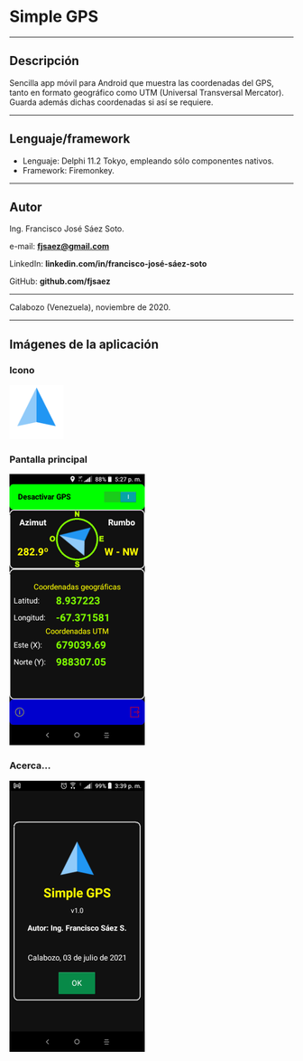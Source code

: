 # Simple GPS

---

## Descripción

Sencilla app móvil para Android que muestra las coordenadas del GPS, tanto en formato geográfico como UTM (Universal Transversal Mercator). Guarda además dichas coordenadas si así se requiere.


---

## Lenguaje/framework

* Lenguaje: Delphi 11.2 Tokyo, empleando sólo componentes nativos. 
* Framework: Firemonkey. 

---

## Autor

Ing. Francisco José Sáez Soto.

e-mail: **fjsaez@gmail.com**

LinkedIn: **linkedin.com/in/francisco-josé-sáez-soto**

GitHub: **github.com/fjsaez**

---

Calabozo (Venezuela), noviembre de 2020.

---

## Imágenes de la aplicación

### Icono

![Calculadora de Resistencias](Imagen/GPS_96px_pant.png)

### Pantalla principal

![Pantalla principal](Imagen/pant_ppal.png)

### Acerca...

![Acerca de la aplicación](Imagen/pant_acerca.png)
